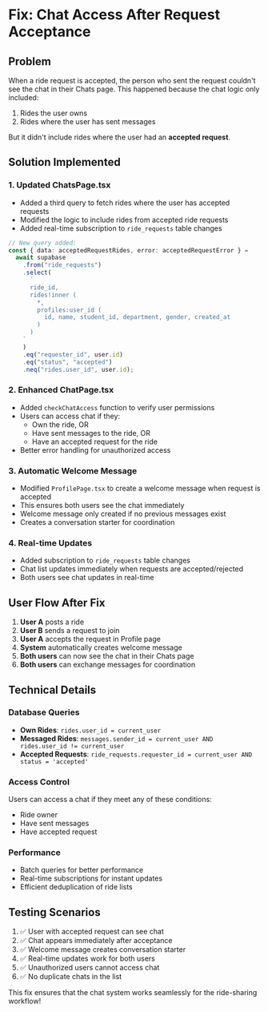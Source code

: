 # Fix: Chat Access After Request Acceptance

## Problem

When a ride request is accepted, the person who sent the request couldn't see the chat in their Chats page. This happened because the chat logic only included:

1. Rides the user owns
2. Rides where the user has sent messages

But it didn't include rides where the user had an **accepted request**.

## Solution Implemented

### 1. Updated ChatsPage.tsx

- Added a third query to fetch rides where the user has accepted requests
- Modified the logic to include rides from accepted ride requests
- Added real-time subscription to `ride_requests` table changes

```typescript
// New query added:
const { data: acceptedRequestRides, error: acceptedRequestError } =
  await supabase
    .from("ride_requests")
    .select(
      `
      ride_id,
      rides!inner (
        *,
        profiles:user_id (
          id, name, student_id, department, gender, created_at
        )
      )
    `
    )
    .eq("requester_id", user.id)
    .eq("status", "accepted")
    .neq("rides.user_id", user.id);
```

### 2. Enhanced ChatPage.tsx

- Added `checkChatAccess` function to verify user permissions
- Users can access chat if they:
  - Own the ride, OR
  - Have sent messages to the ride, OR
  - Have an accepted request for the ride
- Better error handling for unauthorized access

### 3. Automatic Welcome Message

- Modified `ProfilePage.tsx` to create a welcome message when request is accepted
- This ensures both users see the chat immediately
- Welcome message only created if no previous messages exist
- Creates a conversation starter for coordination

### 4. Real-time Updates

- Added subscription to `ride_requests` table changes
- Chat list updates immediately when requests are accepted/rejected
- Both users see chat updates in real-time

## User Flow After Fix

1. **User A** posts a ride
2. **User B** sends a request to join
3. **User A** accepts the request in Profile page
4. **System** automatically creates welcome message
5. **Both users** can now see the chat in their Chats page
6. **Both users** can exchange messages for coordination

## Technical Details

### Database Queries

- **Own Rides**: `rides.user_id = current_user`
- **Messaged Rides**: `messages.sender_id = current_user AND rides.user_id != current_user`
- **Accepted Requests**: `ride_requests.requester_id = current_user AND status = 'accepted'`

### Access Control

Users can access a chat if they meet any of these conditions:

- Ride owner
- Have sent messages
- Have accepted request

### Performance

- Batch queries for better performance
- Real-time subscriptions for instant updates
- Efficient deduplication of ride lists

## Testing Scenarios

1. ✅ User with accepted request can see chat
2. ✅ Chat appears immediately after acceptance
3. ✅ Welcome message creates conversation starter
4. ✅ Real-time updates work for both users
5. ✅ Unauthorized users cannot access chat
6. ✅ No duplicate chats in the list

This fix ensures that the chat system works seamlessly for the ride-sharing workflow!
